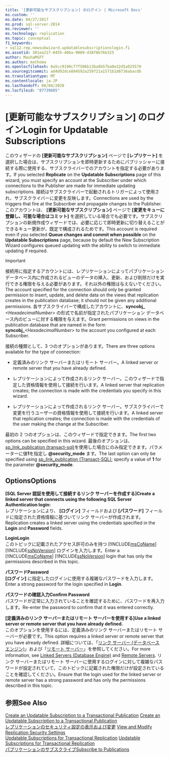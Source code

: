 ```yaml
---
title: '[更新可能なサブスクリプション] のログイン | Microsoft Docs'
ms.custom: ''
ms.date: 04/27/2017
ms.prod: sql-server-2014
ms.reviewer: ''
ms.technology: replication
ms.topic: conceptual
f1_keywords:
- sql12.rep.newsubwizard.updatablesubscriptionslogin.f1
ms.assetid: 301ea227-0455-40ba-9009-d38f8676b325
author: MashaMSFT
ms.author: mathoma
ms.openlocfilehash: 6a5cc9190c77f506b13ba8b5fba0e32d5a925570
ms.sourcegitcommit: ad4d92dce894592a259721a1571b1d8736abacdb
ms.translationtype: MT
ms.contentlocale: ja-JP
ms.lasthandoff: 08/04/2020
ms.locfileid: "87739685"
---
```

# <a name="login-for-updatable-subscriptions"></a><span data-ttu-id="ddd1b-102">[更新可能なサブスクリプション] のログイン</span><span class="sxs-lookup"><span data-stu-id="ddd1b-102">Login for Updatable Subscriptions</span></span>
  <span data-ttu-id="ddd1b-103">このウィザードの **[更新可能なサブスクリプション]** ページで **[レプリケート]** を選択した場合は、サブスクリプションを即時更新するためにパブリッシャーに接続する際に使用する、サブスクライバーでのアカウントを指定する必要があります。</span><span class="sxs-lookup"><span data-stu-id="ddd1b-103">If you selected **Replicate** on the **Updatable Subscriptions** page of this wizard, you must specify an account at the Subscriber under which connections to the Publisher are made for immediate updating subscriptions.</span></span> <span data-ttu-id="ddd1b-104">接続はサブスクライバーで起動されるトリガーによって使用され、サブスクライバーに変更を反映します。</span><span class="sxs-lookup"><span data-stu-id="ddd1b-104">Connections are used by the triggers that fire at the Subscriber and propagate changes to the Publisher.</span></span> <span data-ttu-id="ddd1b-105">このアカウントは、 **[更新可能なサブスクリプション]** ページで **[変更をキューに登録し、可能な場合はコミット]** を選択している場合でも必要です。サブスクリプションの新規作成ウィザードでは、必要に応じて即時更新に切り替えることができるキュー更新が、既定で構成されるためです。</span><span class="sxs-lookup"><span data-stu-id="ddd1b-105">This account is required even if you selected **Queue changes and commit when possible** on the **Updatable Subscriptions** page, because by default the New Subscription Wizard configures queued updating with the ability to switch to immediate updating if required.</span></span>  
  
> [!IMPORTANT]  
>  <span data-ttu-id="ddd1b-106">接続用に指定するアカウントには、レプリケーションによってパブリケーション データベース内に作成されるビューのデータの挿入、更新、および削除だけを実行できる権限を与える必要があります。それ以外の権限は与えないでください。</span><span class="sxs-lookup"><span data-stu-id="ddd1b-106">The account specified for the connection should only be granted permission to insert, update, and delete data on the views that replication creates in the publication database; it should not be given any additional permissions.</span></span> <span data-ttu-id="ddd1b-107">各サブスクライバーで構成したアカウントに、**syncobj_** _\<HexadecimalNumber>_ の形式で名前が指定されたパブリケーション データベース内のビューに対する権限を与えます。</span><span class="sxs-lookup"><span data-stu-id="ddd1b-107">Grant permissions on views in the publication database that are named in the form **syncobj_**_\<HexadecimalNumber>_ to the account you configured at each Subscriber.</span></span>  
  
 <span data-ttu-id="ddd1b-108">接続の種類として、3 つのオプションがあります。</span><span class="sxs-lookup"><span data-stu-id="ddd1b-108">There are three options available for the type of connection:</span></span>  
  
-   <span data-ttu-id="ddd1b-109">定義済みのリンク サーバーまたはリモート サーバー。</span><span class="sxs-lookup"><span data-stu-id="ddd1b-109">A linked server or remote server that you have already defined.</span></span>  
  
-   <span data-ttu-id="ddd1b-110">レプリケーションによって作成されるリンク サーバー。このウィザードで指定した資格情報を使用して接続を行います。</span><span class="sxs-lookup"><span data-stu-id="ddd1b-110">A linked server that replication creates; the connection is made with the credentials you specify in this wizard.</span></span>  
  
-   <span data-ttu-id="ddd1b-111">レプリケーションによって作成されるリンク サーバー。サブスクライバーで変更を行うユーザーの資格情報を使用して接続を行います。</span><span class="sxs-lookup"><span data-stu-id="ddd1b-111">A linked server that replication creates; the connection is made with the credentials of the user making the change at the Subscriber.</span></span>  
  
 <span data-ttu-id="ddd1b-112">最初の 2 つのオプションは、このウィザードで指定できます。</span><span class="sxs-lookup"><span data-stu-id="ddd1b-112">The first two options can be specified in this wizard.</span></span> <span data-ttu-id="ddd1b-113">最後のオプションは、 [sp_link_publication &#40;transact-sql&#41;](/sql/relational-databases/system-stored-procedures/sp-link-publication-transact-sql)を使用した場合にのみ指定できます。パラメーターに値**1**を指定し **@security_mode** ます。</span><span class="sxs-lookup"><span data-stu-id="ddd1b-113">The last option can only be specified using [sp_link_publication &#40;Transact-SQL&#41;](/sql/relational-databases/system-stored-procedures/sp-link-publication-transact-sql); specify a value of **1** for the parameter **@security_mode**.</span></span>  
  
## <a name="options"></a><span data-ttu-id="ddd1b-114">Options</span><span class="sxs-lookup"><span data-stu-id="ddd1b-114">Options</span></span>  
 <span data-ttu-id="ddd1b-115">**[SQL Server 認証を使用して接続するリンク サーバーを作成する]**</span><span class="sxs-lookup"><span data-stu-id="ddd1b-115">**Create a linked server that connects using the following SQL Server Authentication login:**</span></span>  
 <span data-ttu-id="ddd1b-116">レプリケーションにより、 **[ログイン]** フィールドおよび **[パスワード]** フィールドに指定された資格情報に基づいてリンク サーバーが作成されます。</span><span class="sxs-lookup"><span data-stu-id="ddd1b-116">Replication creates a linked server using the credentials specified in the **Login** and **Password** fields.</span></span>  
  
 <span data-ttu-id="ddd1b-117">**Login**</span><span class="sxs-lookup"><span data-stu-id="ddd1b-117">**Login**</span></span>  
 <span data-ttu-id="ddd1b-118">このトピックに記載されたアクセス許可のみを持つ [!INCLUDE[msCoName](../../includes/msconame-md.md)] [!INCLUDE[ssNoVersion](../../includes/ssnoversion-md.md)] ログインを入力します。</span><span class="sxs-lookup"><span data-stu-id="ddd1b-118">Enter a [!INCLUDE[msCoName](../../includes/msconame-md.md)] [!INCLUDE[ssNoVersion](../../includes/ssnoversion-md.md)] login that has only the permissions described in this topic.</span></span>  
  
 <span data-ttu-id="ddd1b-119">**パスワード**</span><span class="sxs-lookup"><span data-stu-id="ddd1b-119">**Password**</span></span>  
 <span data-ttu-id="ddd1b-120">**[ログイン]** に指定したログインに使用する複雑なパスワードを入力します。</span><span class="sxs-lookup"><span data-stu-id="ddd1b-120">Enter a strong password for the login specified in **Login**.</span></span>  
  
 <span data-ttu-id="ddd1b-121">**パスワードの確認入力**</span><span class="sxs-lookup"><span data-stu-id="ddd1b-121">**Confirm Password**</span></span>  
 <span data-ttu-id="ddd1b-122">パスワードが正常に入力されていることを確認するために、パスワードを再入力します。</span><span class="sxs-lookup"><span data-stu-id="ddd1b-122">Re-enter the password to confirm that it was entered correctly.</span></span>  
  
 <span data-ttu-id="ddd1b-123">**[定義済みのリンク サーバーまたはリモート サーバーを使用する]**</span><span class="sxs-lookup"><span data-stu-id="ddd1b-123">**Use a linked server or remote server that you have already defined.**</span></span>  
 <span data-ttu-id="ddd1b-124">このオプションを使用するには、定義済みのリンク サーバーまたはリモート サーバーが必要です。</span><span class="sxs-lookup"><span data-stu-id="ddd1b-124">This option requires a linked server or remote server that you have already defined.</span></span> <span data-ttu-id="ddd1b-125">詳細については、「[リンク サーバー &#40;データベース エンジン&#41;](../linked-servers/linked-servers-database-engine.md)」および「[リモート サーバー](../../database-engine/configure-windows/remote-servers.md)」を参照してください。</span><span class="sxs-lookup"><span data-stu-id="ddd1b-125">For more information, see [Linked Servers &#40;Database Engine&#41;](../linked-servers/linked-servers-database-engine.md) and [Remote Servers](../../database-engine/configure-windows/remote-servers.md).</span></span> <span data-ttu-id="ddd1b-126">リンク サーバーまたはリモート サーバーに使用するログインに対して複雑なパスワードが設定されていて、このトピックに記載された権限だけが設定されていることを確認してください。</span><span class="sxs-lookup"><span data-stu-id="ddd1b-126">Ensure that the login used for the linked server or remote server has a strong password and has only the permissions described in this topic.</span></span>  
  
## <a name="see-also"></a><span data-ttu-id="ddd1b-127">参照</span><span class="sxs-lookup"><span data-stu-id="ddd1b-127">See Also</span></span>  
 <span data-ttu-id="ddd1b-128">[Create an Updatable Subscription to a Transactional Publication](publish/create-an-updatable-subscription-to-a-transactional-publication.md) </span><span class="sxs-lookup"><span data-stu-id="ddd1b-128">[Create an Updatable Subscription to a Transactional Publication](publish/create-an-updatable-subscription-to-a-transactional-publication.md) </span></span>  
 <span data-ttu-id="ddd1b-129">[レプリケーションのセキュリティ設定の表示および変更](security/view-and-modify-replication-security-settings.md) </span><span class="sxs-lookup"><span data-stu-id="ddd1b-129">[View and Modify Replication Security Settings](security/view-and-modify-replication-security-settings.md) </span></span>  
 <span data-ttu-id="ddd1b-130">[Updatable Subscriptions for Transactional Replication](transactional/updatable-subscriptions-for-transactional-replication.md) </span><span class="sxs-lookup"><span data-stu-id="ddd1b-130">[Updatable Subscriptions for Transactional Replication](transactional/updatable-subscriptions-for-transactional-replication.md) </span></span>  
 [<span data-ttu-id="ddd1b-131">パブリケーションのサブスクライブ</span><span class="sxs-lookup"><span data-stu-id="ddd1b-131">Subscribe to Publications</span></span>](subscribe-to-publications.md)  
  
  
